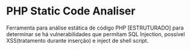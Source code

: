 PHP Static Code Analiser
===
Ferramenta para análise estática de código PHP [ESTRUTURADO] para determinar se há vulnerabilidades que permitam SQL Injection, possível XSS(tratamento durante inserção) e inject de shell script.

